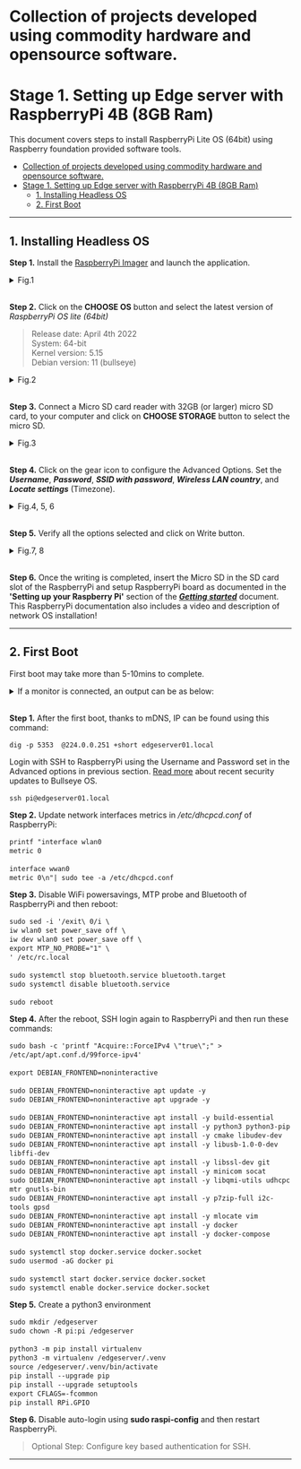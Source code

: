 # Collection of projects developed using commodity hardware and opensource software.


# Stage 1. Setting up Edge server with RaspberryPi 4B (8GB Ram)
This document covers steps to install RaspberryPi Lite OS (64bit) using Raspberry foundation provided software tools.  


- [Collection of projects developed using commodity hardware and opensource software.](#collection-of-projects-developed-using-commodity-hardware-and-opensource-software)
- [Stage 1. Setting up Edge server with RaspberryPi 4B (8GB Ram)](#stage-1-setting-up-edge-server-with-raspberrypi-4b-8gb-ram)
  - [1. Installing Headless OS](#1-installing-headless-os)
  - [2. First Boot](#2-first-boot)

---

## 1. Installing Headless OS

**Step 1.** Install the [RaspberryPi Imager](https://www.raspberrypi.com/software/) and launch the application. 
   <details>
   <summary>Fig.1</summary>

   ![](images/RaspberryPi/Raspberry%20Pi%20Imager.png)   
   </details><br>

**Step 2.** Click on the **CHOOSE OS** button and select the latest version of *RaspberryPi OS lite (64bit)*
   > Release date: April 4th 2022  
   > System: 64-bit  
   > Kernel version: 5.15  
   > Debian version: 11 (bullseye)  

   <details>
   <summary>Fig.2</summary>

   ![](images/RaspberryPi/Select_RaspberryPi_OS_Lite.png)  
   </details><br>

**Step 3.** Connect a Micro SD card reader with 32GB (or larger) micro SD card, to your computer and click on **CHOOSE STORAGE** button to select the micro SD.  
   <details>
   <summary>Fig.3</summary>

   ![Choose storage](images/RaspberryPi/Choose%20Storage.png)  
   </details><br>
   
**Step 4.** Click on the gear icon to configure the Advanced Options. Set the ***Username***, ***Password***, ***SSID with password***, ***Wireless LAN country***, and ***Locate settings*** (Timezone).
   <details>
   <summary>Fig.4, 5, 6</summary>

   ![Advanced options](images/RaspberryPi/Advanced%20options.png)  

   ![Username & Password](images/RaspberryPi/set_username_password.png)

   ![LAN and Locate](images/RaspberryPi/Wireless%20LAN%20and%20Timezone.png)  
   </details><br>
   
**Step 5.** Verify all the options selected and click on Write button.  
   <details>
   <summary>Fig.7, 8</summary>

   ![Write](images/RaspberryPi/Write.png)
   
   > Select ***yes*** to continue and follow the steps to complete OS installation.  

   ![Writing](images/RaspberryPi/Writing.png)
   </details><br>
    
**Step 6.** Once the writing is completed, insert the Micro SD in the SD card slot of the RaspberryPi and setup RaspberryPi board as documented in the **'Setting up your Raspberry Pi'** section of the ***[Getting started](https://www.raspberrypi.com/documentation/computers/getting-started.html)*** document. This RaspberryPi documentation also includes a video and description of network OS installation! 
<br>

---

## 2. First Boot 

First boot may take more than 5-10mins to complete. 

<details>
<summary>If a monitor is connected, an output can be as below:</summary>
 
> Starting Load/Save RF Kill Switch Status...   
> Started Network Tine Synchronization.  
> [ OK ] Reached target System Initialization.  
> [ OK ] Started Daily Cleanup of Temporary Directories.  
> [ OK ] Reached target System Time Set.  
> [ OK ] Reached target System Time Synchronized.  
> [ OK ] Started Daily apt download activities.  
> [ OK ] Started Daily apt upgrade and clean activities.  
> [ OK ] Started Periodic ext4 Online data Check for A11 Filesystems.  
> [ OK ] Started Discard unused blocks once a week.  
> [ OK ] Started Daily rotation of log files.  
> [ OK ] Started Daily man-db regeneration.  
> [ OK ] Reached target Timers.  
> [ OK ] Listening on Avahi mDNS/DNS-SD Stack Activation Socket.  
> [ OK ] Listening on D-Bus System Message Bus Socket.  
> [ OK ] Listening on triggerhappy.socket.  
> [ OK ] Reached target Sockets.  
> [ OK ] Reached target Basic System.  
>        Starting Save/Restore Sound Card State...  
>        Starting Avahi mDNS/DNS-SD Stack...   
> [ OK ] Started Regular background program processing daemon.  
> [ OK ] Started D-Bus System Message Bus.  
>        Starting dphys-swapfile-init, and delete a swap file...  
>        Starting Remove Stale Online Metadata Check Snapshots...  
>        Starting Configure Bluetooth Modems connected by UART...  
>        Starting LSB: Switch to ondemand cpu governor (unless shift key is pressed)...  
>        Starting Regenerate SSH host keys...  
>        Starting LSB: Resize the root filesystem to fill partition...  
>        Starting LSB: rng-tools (Debian variant)....   
>        Starting Check for RaspberryPi EEPROM updates...  
>        Starting System Logging Service...  
>        Starting User Login Management...  
>        Starting triggerhappy global hotkey daemon...  
>        Starting WPA supplicant...  
> [ OK ] Started Load Save RF Kill Switch Status.  
> [ OK ] Started System Logging Service.  
> [ OK ] Started triggerhappy global hotkey daemon.  
> [ OK ] Finished Save/Restore Sound Card State.  
> [ OK ] Finished Remove Stale Online ext4 Metadata Check Snapshots.  
> [ OK ] Started Avahi mDNS/DNS-SD Stack.  
> [ OK ] Started WPA supplicant.  
> [ OK ] Started User Login Management.  
> [ OK ] Reached target Network.  
> [ OK ] Reached target Sound Card.  
>        Starting DHCP Client Daemon...  
>        Starting /etc/rc.local Compatibility...  
>        Starting Permit User Sessions...   
> [ OK ] Finished Set console font and keymap.  
> [ OK ] Started Configure Bluetooth Modems connected by UART.  
> [ OK ] Started LSB: Switch to ondemand cpu governor (unless shift key is pressed).  
> [ OK ] Started LSB: rng-tools (Debian variant).  
> [ OK ] Finished Check for RaspberryPi EEPROM updates.  
> [ OK ] Finished dphys-swapfile- set up, mount/unmount, and delete a swap file.  
> [ OK ] Finished Regenerate SSH host keys.  
> [ OK ] Started /etc/rc.local Compatibility.  
> [ OK ] Finished Permit User Sessions.  
> [ OK ] Created slice system-bthelper.slice.  
>        Starting RaspberryPi bluetooth helper...  
> [ OK ] Started Getty on tty1.  
> [ OK ] Reached target Login Prompts.  
>        Starting OpenBSD Secure Shell server...  
>        Starting Load Save RF Kill Switch Status...  
> [ OK ] Started Load/Save RF Kill Switch Status.  
> [ OK ] Finished RaspberryPi bluetooth helper.  
>        Starting Bluetooth service...  
> [ OK ] Started OpenBSD Secure Shell server.  
>   
> Debian GNU/Linux 11 edgeserver01 tty1  
>  
> edgeserver01 login: pi (automatic login)  
> 
> Linux edgeserver01 5.15.32-u8 #1538 SMP PREEMPT Thu Mar 31 19:40:39 BST 20ZZ aarch64  
>
> The programs included with the Debian GNU/Linux system are free software: the exact distribution terms for each program are described in the  
>
> individual files in /usr/share/doc/-/copyright.  
>
> Debian GNU/Linux comes with ABSOLUTELY NO WARRANTY, to the extent  
> permitted by applicable law.  
> Last login: Mon Apr 4 07:41:54 PDT 2022 on top  
> pi@edgeserver01:~ $   
> 
</details><br>  

**Step 1.** After the first boot, thanks to mDNS, IP can be found using this command:

```
dig -p 5353  @224.0.0.251 +short edgeserver01.local
```
Login with SSH to RaspberryPi using the Username and Password set in the Advanced options in previous section. [Read more](https://www.raspberrypi.com/news/raspberry-pi-bullseye-update-april-2022/) about recent security updates to Bullseye OS. 

```
ssh pi@edgeserver01.local
```

**Step 2.** Update network interfaces metrics in */etc/dhcpcd.conf* of RaspberryPi:

```
printf "interface wlan0
metric 0

interface wwan0
metric 0\n"| sudo tee -a /etc/dhcpcd.conf
```

**Step 3.** Disable WiFi powersavings, MTP probe and Bluetooth of RaspberryPi and then reboot:

```
sudo sed -i '/exit\ 0/i \
iw wlan0 set power_save off \
iw dev wlan0 set power_save off \
export MTP_NO_PROBE="1" \
' /etc/rc.local

sudo systemctl stop bluetooth.service bluetooth.target
sudo systemctl disable bluetooth.service

sudo reboot
```

**Step 4.** After the reboot, SSH login again to RaspberryPi and then run these commands:
```
sudo bash -c 'printf "Acquire::ForceIPv4 \"true\";" > /etc/apt/apt.conf.d/99force-ipv4'

export DEBIAN_FRONTEND=noninteractive

sudo DEBIAN_FRONTEND=noninteractive apt update -y
sudo DEBIAN_FRONTEND=noninteractive apt upgrade -y

sudo DEBIAN_FRONTEND=noninteractive apt install -y build-essential 
sudo DEBIAN_FRONTEND=noninteractive apt install -y python3 python3-pip
sudo DEBIAN_FRONTEND=noninteractive apt install -y cmake libudev-dev
sudo DEBIAN_FRONTEND=noninteractive apt install -y libusb-1.0-0-dev libffi-dev
sudo DEBIAN_FRONTEND=noninteractive apt install -y libssl-dev git
sudo DEBIAN_FRONTEND=noninteractive apt install -y minicom socat
sudo DEBIAN_FRONTEND=noninteractive apt install -y libqmi-utils udhcpc mtr gnutls-bin
sudo DEBIAN_FRONTEND=noninteractive apt install -y p7zip-full i2c-tools gpsd
sudo DEBIAN_FRONTEND=noninteractive apt install -y mlocate vim 
sudo DEBIAN_FRONTEND=noninteractive apt install -y docker
sudo DEBIAN_FRONTEND=noninteractive apt install -y docker-compose

sudo systemctl stop docker.service docker.socket
sudo usermod -aG docker pi

sudo systemctl start docker.service docker.socket
sudo systemctl enable docker.service docker.socket
```

**Step 5.** Create a python3 environment
```
sudo mkdir /edgeserver
sudo chown -R pi:pi /edgeserver

python3 -m pip install virtualenv
python3 -m virtualenv /edgeserver/.venv
source /edgeserver/.venv/bin/activate
pip install --upgrade pip
pip install --upgrade setuptools
export CFLAGS=-fcommon
pip install RPi.GPIO

```

**Step 6.** Disable auto-login using **sudo raspi-config** and then restart RaspberryPi.

> Optional Step: Configure key based authentication for SSH.

---

